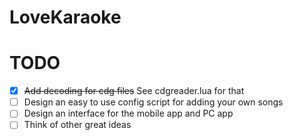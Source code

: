# LoveKaraoke

# TODO
- [x] ~~Add decoding for cdg files~~ See cdgreader.lua for that
- [ ] Design an easy to use config script for adding your own songs
- [ ] Design an interface for the mobile app and PC app
- [ ] Think of other great ideas